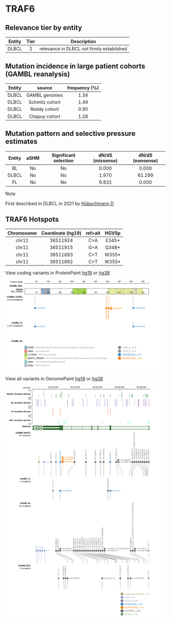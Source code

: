 # TRAF6

## Relevance tier by entity

|Entity|Tier|Description                              |
|:------:|:----:|-----------------------------------------|
|DLBCL |2   |relevance in DLBCL not firmly established|

## Mutation incidence in large patient cohorts (GAMBL reanalysis)

|Entity|source        |frequency (%)|
|:------:|:--------------:|:-------------:|
|DLBCL |GAMBL genomes |1.34         |
|DLBCL |Schmitz cohort|1.49         |
|DLBCL |Reddy cohort  |0.90         |
|DLBCL |Chapuy cohort |1.28         |

## Mutation pattern and selective pressure estimates

|Entity|aSHM|Significant selection|dN/dS (missense)|dN/dS (nonsense)|
|:------:|:----:|:---------------------:|:----------------:|:----------------:|
|BL    |No  |No                   |0.000           | 0.000          |
|DLBCL |No  |No                   |1.970           |61.299          |
|FL    |No  |No                   |9.831           | 0.000          |


> [!NOTE]
> First described in DLBCL in 2021 by [Hübschmann D](https://pubmed.ncbi.nlm.nih.gov/33953289)

 ## TRAF6 Hotspots

| Chromosome |Coordinate (hg19) | ref>alt | HGVSp | 
 | :---:| :---: | :--: | :---: |
| chr11 | 36511924 | C>A | E345* |
| chr11 | 36511915 | G>A | Q348* |
| chr11 | 36511893 | C>T | W355* |
| chr11 | 36511892 | C>T | W355* |

View coding variants in ProteinPaint [hg19](https://morinlab.github.io/LLMPP/GAMBL/TRAF6_protein.html)  or [hg38](https://morinlab.github.io/LLMPP/GAMBL/TRAF6_protein_hg38.html)

![image](images/proteinpaint/TRAF6_NM_145803.svg)

View all variants in GenomePaint [hg19](https://morinlab.github.io/LLMPP/GAMBL/TRAF6.html)  or [hg38](https://morinlab.github.io/LLMPP/GAMBL/TRAF6_hg38.html)

![image](images/proteinpaint/TRAF6.svg)
